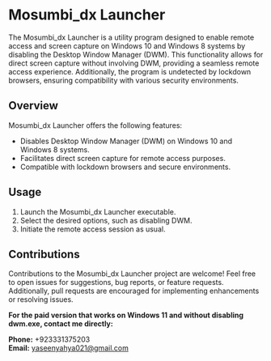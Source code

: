 # Mosumbi_dx Launcher

The Mosumbi_dx Launcher is a utility program designed to enable remote access and screen capture on Windows 10 and Windows 8 systems by disabling the Desktop Window Manager (DWM). This functionality allows for direct screen capture without involving DWM, providing a seamless remote access experience. Additionally, the program is undetected by lockdown browsers, ensuring compatibility with various security environments.

## Overview

Mosumbi_dx Launcher offers the following features:

- Disables Desktop Window Manager (DWM) on Windows 10 and Windows 8 systems.
- Facilitates direct screen capture for remote access purposes.
- Compatible with lockdown browsers and secure environments.

## Usage

1. Launch the Mosumbi_dx Launcher executable.
2. Select the desired options, such as disabling DWM.
3. Initiate the remote access session as usual.

## Contributions

Contributions to the Mosumbi_dx Launcher project are welcome! Feel free to open issues for suggestions, bug reports, or feature requests. Additionally, pull requests are encouraged for implementing enhancements or resolving issues.

**For the paid version that works on Windows 11 and without disabling dwm.exe, contact me directly:**

**Phone:** +923331375203  
**Email:** yaseenyahya021@gmail.com
